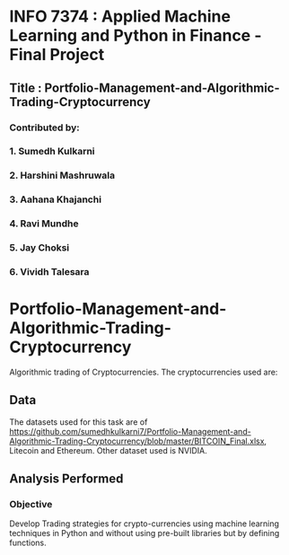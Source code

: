 # INFO 7374 : Applied Machine Learning and Python in Finance - Final Project
## Title : Portfolio-Management-and-Algorithmic-Trading-Cryptocurrency

### Contributed by:
### 1. Sumedh Kulkarni
### 2. Harshini Mashruwala
### 3. Aahana Khajanchi
### 4. Ravi Mundhe
### 5. Jay Choksi
### 6. Vividh Talesara


# Portfolio-Management-and-Algorithmic-Trading-Cryptocurrency
Algorithmic trading of Cryptocurrencies.
The cryptocurrencies used are:
           

## Data
The datasets used for this task are of https://github.com/sumedhkulkarni7/Portfolio-Management-and-Algorithmic-Trading-Cryptocurrency/blob/master/BITCOIN_Final.xlsx, Litecoin and Ethereum. Other dataset used is NVIDIA. 
## Analysis Performed
### Objective
Develop Trading strategies for crypto-currencies using machine learning techniques in Python and without using pre-built libraries but by defining functions.
